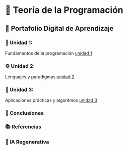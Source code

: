 # 🧠 Teoría de la Programación

## 📁 Portafolio Digital de Aprendizaje

### 📘 Unidad 1:
Fundamentos de la programación
[unidad 1](unidad1.md)
### ⚙️ Unidad 2: 
Lenguajes y paradigmas
[unidad 2](unidad2.md)
### 🧪 Unidad 3:
Aplicaciones prácticas y algoritmos
[unidad 3](unidad3.md)
### 🧾 Conclusiones
### 📚 Referencias
### 🤖 IA Regenerativa

